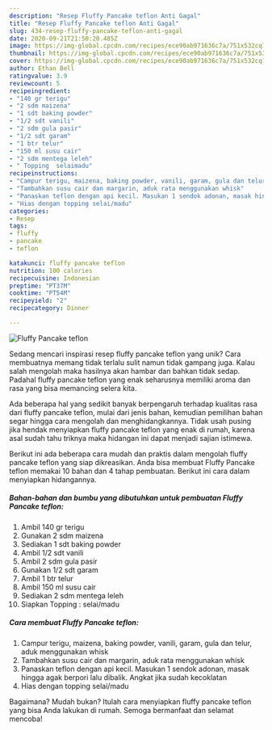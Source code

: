 ```yaml
---
description: "Resep Fluffy Pancake teflon Anti Gagal"
title: "Resep Fluffy Pancake teflon Anti Gagal"
slug: 434-resep-fluffy-pancake-teflon-anti-gagal
date: 2020-09-21T21:50:20.485Z
image: https://img-global.cpcdn.com/recipes/ece90ab971636c7a/751x532cq70/fluffy-pancake-teflon-foto-resep-utama.jpg
thumbnail: https://img-global.cpcdn.com/recipes/ece90ab971636c7a/751x532cq70/fluffy-pancake-teflon-foto-resep-utama.jpg
cover: https://img-global.cpcdn.com/recipes/ece90ab971636c7a/751x532cq70/fluffy-pancake-teflon-foto-resep-utama.jpg
author: Ethan Bell
ratingvalue: 3.9
reviewcount: 5
recipeingredient:
- "140 gr terigu"
- "2 sdm maizena"
- "1 sdt baking powder"
- "1/2 sdt vanili"
- "2 sdm gula pasir"
- "1/2 sdt garam"
- "1 btr telur"
- "150 ml susu cair"
- "2 sdm mentega leleh"
- " Topping  selaimadu"
recipeinstructions:
- "Campur terigu, maizena, baking powder, vanili, garam, gula dan telur, aduk menggunakan whisk"
- "Tambahkan susu cair dan margarin, aduk rata menggunakan whisk"
- "Panaskan teflon dengan api kecil. Masukan 1 sendok adonan, masak hingga agak berpori lalu dibalik. Angkat jika sudah kecoklatan"
- "Hias dengan topping selai/madu"
categories:
- Resep
tags:
- fluffy
- pancake
- teflon

katakunci: fluffy pancake teflon 
nutrition: 100 calories
recipecuisine: Indonesian
preptime: "PT37M"
cooktime: "PT54M"
recipeyield: "2"
recipecategory: Dinner

---
```



![Fluffy Pancake teflon](https://img-global.cpcdn.com/recipes/ece90ab971636c7a/751x532cq70/fluffy-pancake-teflon-foto-resep-utama.jpg)

Sedang mencari inspirasi resep fluffy pancake teflon yang unik? Cara membuatnya memang tidak terlalu sulit namun tidak gampang juga. Kalau salah mengolah maka hasilnya akan hambar dan bahkan tidak sedap. Padahal fluffy pancake teflon yang enak seharusnya memiliki aroma dan rasa yang bisa memancing selera kita.



Ada beberapa hal yang sedikit banyak berpengaruh terhadap kualitas rasa dari fluffy pancake teflon, mulai dari jenis bahan, kemudian pemilihan bahan segar hingga cara mengolah dan menghidangkannya. Tidak usah pusing jika hendak menyiapkan fluffy pancake teflon yang enak di rumah, karena asal sudah tahu triknya maka hidangan ini dapat menjadi sajian istimewa.


Berikut ini ada beberapa cara mudah dan praktis dalam mengolah fluffy pancake teflon yang siap dikreasikan. Anda bisa membuat Fluffy Pancake teflon memakai 10 bahan dan 4 tahap pembuatan. Berikut ini cara dalam menyiapkan hidangannya.

<!--inarticleads1-->

##### Bahan-bahan dan bumbu yang dibutuhkan untuk pembuatan Fluffy Pancake teflon:

1. Ambil 140 gr terigu
1. Gunakan 2 sdm maizena
1. Sediakan 1 sdt baking powder
1. Ambil 1/2 sdt vanili
1. Ambil 2 sdm gula pasir
1. Gunakan 1/2 sdt garam
1. Ambil 1 btr telur
1. Ambil 150 ml susu cair
1. Sediakan 2 sdm mentega leleh
1. Siapkan  Topping : selai/madu




<!--inarticleads2-->

##### Cara membuat Fluffy Pancake teflon:

1. Campur terigu, maizena, baking powder, vanili, garam, gula dan telur, aduk menggunakan whisk
1. Tambahkan susu cair dan margarin, aduk rata menggunakan whisk
1. Panaskan teflon dengan api kecil. Masukan 1 sendok adonan, masak hingga agak berpori lalu dibalik. Angkat jika sudah kecoklatan
1. Hias dengan topping selai/madu




Bagaimana? Mudah bukan? Itulah cara menyiapkan fluffy pancake teflon yang bisa Anda lakukan di rumah. Semoga bermanfaat dan selamat mencoba!
